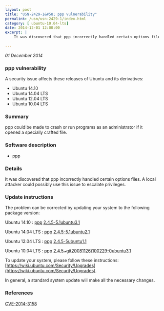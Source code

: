 ```yaml
---
layout: post
title: "USN-2429-1&#58; ppp vulnerability"
permalink: /usn/usn-2429-1/index.html
category: [ ubuntu-10.04-lts]
date: 2014-12-01 12:00:00
excerpt: |
    It was discovered that ppp incorrectly handled certain options files. A local attacker could possibly use this issue to escalate privileges. 
    
--- 
```

 
 

*01 December 2014*

### ppp vulnerability

A security issue affects these releases of Ubuntu and its derivatives:

* Ubuntu 14.10
* Ubuntu 14.04 LTS
* Ubuntu 12.04 LTS
* Ubuntu 10.04 LTS

### Summary

ppp could be made to crash or run programs as an administrator if it opened a specially crafted file.

### Software description

* ppp 

### Details

It was discovered that ppp incorrectly handled certain options files. A local attacker could possibly use this issue to escalate privileges. 

### Update instructions

The problem can be corrected by updating your system to the following package version:

Ubuntu 14.10
 : [ppp](https://launchpad.net/ubuntu/+source/ppp) <span> [2.4.5-5.1ubuntu3.1](https://launchpad.net/ubuntu/+source/ppp/2.4.5-5.1ubuntu3.1) </span> 

Ubuntu 14.04 LTS
 : [ppp](https://launchpad.net/ubuntu/+source/ppp) <span> [2.4.5-5.1ubuntu2.1](https://launchpad.net/ubuntu/+source/ppp/2.4.5-5.1ubuntu2.1) </span> 

Ubuntu 12.04 LTS
 : [ppp](https://launchpad.net/ubuntu/+source/ppp) <span> [2.4.5-5ubuntu1.1](https://launchpad.net/ubuntu/+source/ppp/2.4.5-5ubuntu1.1) </span> 

Ubuntu 10.04 LTS
 : [ppp](https://launchpad.net/ubuntu/+source/ppp) <span> [2.4.5~git20081126t100229-0ubuntu3.1](https://launchpad.net/ubuntu/+source/ppp/2.4.5~git20081126t100229-0ubuntu3.1) </span> 

To update your system, please follow these instructions: [https://wiki.ubuntu.com/Security/Upgrades](https://wiki.ubuntu.com/Security/Upgrades).

In general, a standard system update will make all the necessary changes. 

### References

 
 [CVE-2014-3158](http://people.ubuntu.com/~ubuntu-security/cve/CVE-2014-3158)
 

